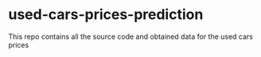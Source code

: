 # used-cars-prices-prediction
This repo contains all the source code and obtained data for the used cars prices
